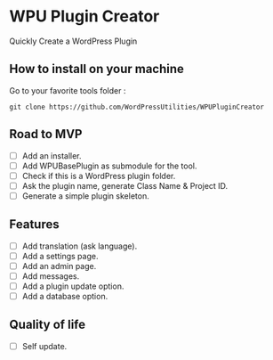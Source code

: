 # WPU Plugin Creator

Quickly Create a WordPress Plugin

## How to install on your machine

Go to your favorite tools folder :

```
git clone https://github.com/WordPressUtilities/WPUPluginCreator
```

## Road to MVP

- [ ] Add an installer.
- [ ] Add WPUBasePlugin as submodule for the tool.
- [ ] Check if this is a WordPress plugin folder.
- [ ] Ask the plugin name, generate Class Name & Project ID.
- [ ] Generate a simple plugin skeleton.

## Features

- [ ] Add translation (ask language).
- [ ] Add a settings page.
- [ ] Add an admin page.
- [ ] Add messages.
- [ ] Add a plugin update option.
- [ ] Add a database option.

## Quality of life

- [ ] Self update.
